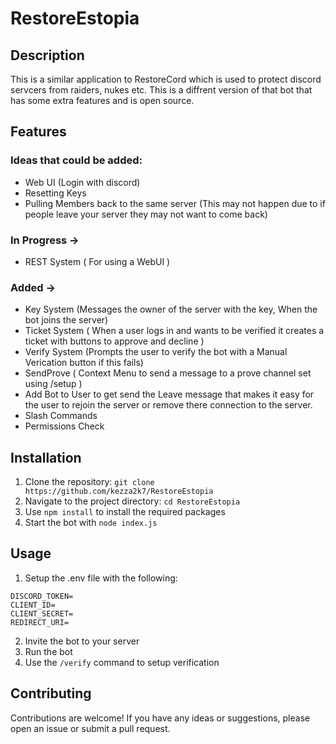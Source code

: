 # RestoreEstopia

## Description
This is a similar application to RestoreCord which is used to protect discord servcers from raiders, nukes etc. This is a diffrent version of that bot that has some extra features and is open source.

## Features
### Ideas that could be added:
- Web UI (Login with discord)
- Resetting Keys
- Pulling Members back to the same server (This may not happen due to if people leave your server they may not want to come back)

### In Progress ->
- REST System ( For using a WebUI )

### Added ->
- Key System (Messages the owner of the server with the key, When the bot joins the server)
- Ticket System ( When a user logs in and wants to be verified it creates a ticket with buttons to approve and decline )
- Verify System (Prompts the user to verify the bot with a Manual Verication button if this fails)
- SendProve ( Context Menu to send a message to a prove channel set using /setup )
- Add Bot to User to get send the Leave message that makes it easy for the user to rejoin the server or remove there connection to the server.
- Slash Commands
- Permissions Check

## Installation
1. Clone the repository: `git clone https://github.com/kezza2k7/RestoreEstopia`
2. Navigate to the project directory: `cd RestoreEstopia`
3. Use `npm install` to install the required packages
4. Start the bot with `node index.js`

## Usage
1. Setup the .env file with the following:
```env
DISCORD_TOKEN=
CLIENT_ID=
CLIENT_SECRET=
REDIRECT_URI=
```
2. Invite the bot to your server
3. Run the bot
4. Use the `/verify` command to setup verification

## Contributing
Contributions are welcome! If you have any ideas or suggestions, please open an issue or submit a pull request.
